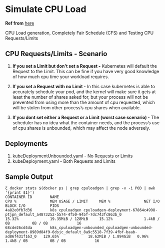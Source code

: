 # Simulate CPU Load

**Ref from** [here](https://github.com/pradykaushik/cpu-load-generator)

CPU Load generation, Completely Fair Schedule (CFS) and Testing CPU Requests/Limits

## CPU Requests/Limits - Scenario
1. **If you set a Limit but don’t set a Request -** Kubernetes will default the Request to the Limit. This can be fine if you have very good knowledge of how much cpu time your workload requires. 

2. **If you set a Request with no Limit -** In this case kubernetes is able to accurately schedule your pod, and the kernel will make sure it gets at least the number of shares asked for, but your process will not be prevented from using more than the amount of cpu requested, which will be stolen from other process’s cpu shares when available. 

3. **If you dont set either a Request or a Limit (worst case scenario) -** The scheduler has no idea what the container needs, and the process’s use of cpu shares is unbounded, which may affect the node adversely. 

## Deployments
1. kubeDeploymentUnbounded.yaml - No Requests or Limits
2. kubeDeployment.yaml - Both Requests and Limits

## Sample Output
```
ζ docker stats $(docker ps | grep cpuloadgen | grep -v -i POD | awk '{print $1}')
CONTAINER ID        NAME                                                                                                                      CPU %               MEM USAGE / LIMIT     MEM %               NET I/O             BLOCK I/O           PIDS
4a82e0fb7d36        k8s_cpuloadgen_cpuloadgen-deployment-67864c4998-ptjpn_default_a4873252-5574-4f50-945f-7dc743fc863b_0                      15.32%              19.35MiB / 128MiB     15.12%              1.4kB / 0B          0B / 0B             16
68cde26cd4da        k8s_cpuloadgen-unbounded_cpuloadgen-unbounded-deployment-8989d84f9-6dsjc_default_8a9c5518-7f39-4fbf-baab-ad86f431f163_0   129.65%             18.62MiB / 1.894GiB   0.96%               1.4kB / 0B          0B / 0B             16
```
